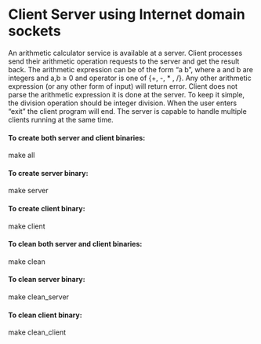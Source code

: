 # Client Server using Internet domain sockets
An arithmetic calculator service is available at a server. Client processes send their arithmetic operation requests to the server and get the result back. The arithmetic expression can be of the form “a <operator> b”, where a and b are integers and a,b ≥ 0 and operator is one of {+, -, * , /}.  Any other arithmetic expression (or any other form of input) will return error. Client does not parse the arithmetic expression it is done at the server. To  keep  it  simple,  the  division  operation  should be integer division. When the user enters “exit” the client program will end. The server is capable to handle multiple clients running at the same time.
  
#### To create both server and client binaries:
make all
#### To create server binary:
make server
#### To create client binary:
make client
#### To clean both server and client binaries:
make clean
#### To clean server binary:
make clean_server
#### To clean client binary:
make clean_client

